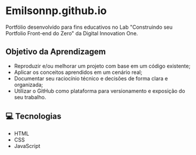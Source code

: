# Emilsonnp.github.io
Portfólio desenvolvido para fins educativos no Lab "Construindo seu Portfolio Front-end do Zero" da Digital Innovation One.

## Objetivo da Aprendizagem 

- Reproduzir e/ou melhorar um projeto com base em um código existente; 
- Aplicar os conceitos aprendidos em um cenário real; 
- Documentar seu raciocínio técnico e decisões de forma clara e organizada; 
- Utilizar o GitHub como plataforma para versionamento e exposição do seu trabalho. 


## 💻 Tecnologias
- HTML
- CSS
- JavaScript